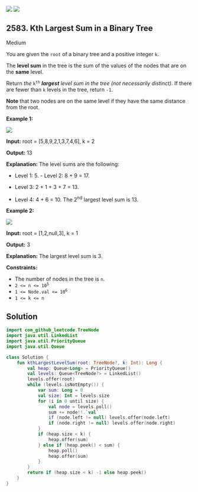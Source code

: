 [![](https://img.shields.io/github/stars/javadev/LeetCode-in-Kotlin?label=Stars&style=flat-square)](https://github.com/javadev/LeetCode-in-Kotlin)
[![](https://img.shields.io/github/forks/javadev/LeetCode-in-Kotlin?label=Fork%20me%20on%20GitHub%20&style=flat-square)](https://github.com/javadev/LeetCode-in-Kotlin/fork)

## 2583\. Kth Largest Sum in a Binary Tree

Medium

You are given the `root` of a binary tree and a positive integer `k`.

The **level sum** in the tree is the sum of the values of the nodes that are on the **same** level.

Return _the_ <code>k<sup>th</sup></code> _**largest** level sum in the tree (not necessarily distinct)_. If there are fewer than `k` levels in the tree, return `-1`.

**Note** that two nodes are on the same level if they have the same distance from the root.

**Example 1:**

![](https://assets.leetcode.com/uploads/2022/12/14/binaryytreeedrawio-2.png)

**Input:** root = [5,8,9,2,1,3,7,4,6], k = 2

**Output:** 13

**Explanation:** The level sums are the following: 

- Level 1: 5. - Level 2: 8 + 9 = 17. 

- Level 3: 2 + 1 + 3 + 7 = 13. 

- Level 4: 4 + 6 = 10. The 2<sup>nd</sup> largest level sum is 13.

**Example 2:**

![](https://assets.leetcode.com/uploads/2022/12/14/treedrawio-3.png)

**Input:** root = [1,2,null,3], k = 1

**Output:** 3

**Explanation:** The largest level sum is 3.

**Constraints:**

*   The number of nodes in the tree is `n`.
*   <code>2 <= n <= 10<sup>5</sup></code>
*   <code>1 <= Node.val <= 10<sup>6</sup></code>
*   `1 <= k <= n`

## Solution

```kotlin
import com_github_leetcode.TreeNode
import java.util.LinkedList
import java.util.PriorityQueue
import java.util.Queue

class Solution {
    fun kthLargestLevelSum(root: TreeNode?, k: Int): Long {
        val heap: Queue<Long> = PriorityQueue()
        val levels: Queue<TreeNode?> = LinkedList()
        levels.offer(root)
        while (levels.isNotEmpty()) {
            var sum: Long = 0
            val size: Int = levels.size
            for (i in 0 until size) {
                val node = levels.poll()
                sum += node!!.`val`
                if (node.left != null) levels.offer(node.left)
                if (node.right != null) levels.offer(node.right)
            }
            if (heap.size < k) {
                heap.offer(sum)
            } else if (heap.peek() < sum) {
                heap.poll()
                heap.offer(sum)
            }
        }
        return if (heap.size < k) -1 else heap.peek()
    }
}
```